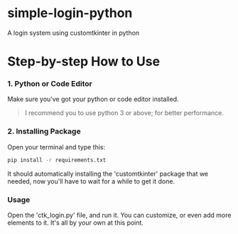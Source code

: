 # simple-login-python
A login system using customtkinter in python

# Step-by-step How to Use
### 1. Python or Code Editor
Make sure you've got your python or code editor installed.
> I recommend you to use python 3 or above; for better performance.

### 2. Installing Package
Open your terminal and type this:
```bash
pip install -r requirements.txt
```
It should automatically installing the 'customtkinter' package that we needed, now you'll have to wait for a while to get it done.

### Usage
Open the 'ctk_login.py' file, and run it. You can customize, or even add more elements to it. It's all by your own at this point.
